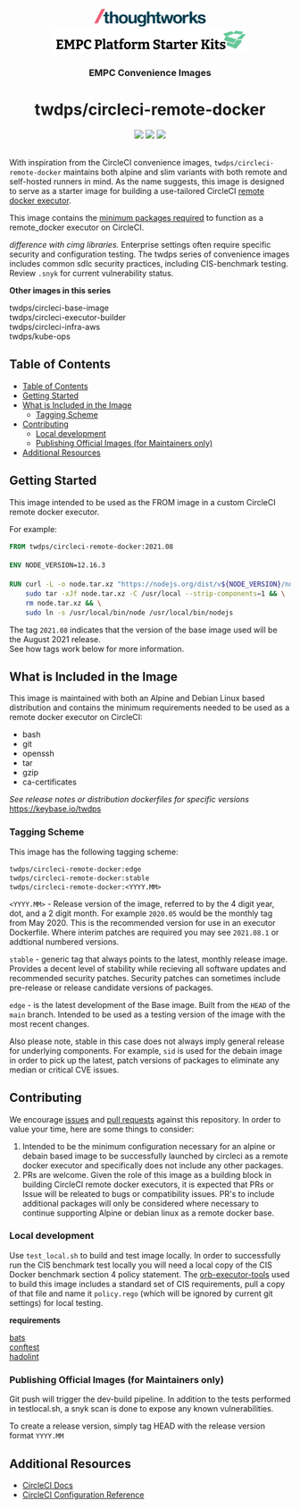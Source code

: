 
<div align="center">
	<p>
		<img alt="Thoughtworks Logo" src="https://raw.githubusercontent.com/ThoughtWorks-DPS/static/master/thoughtworks_flamingo_wave.png?sanitize=true" width=200 />
    <br />
		<img alt="DPS Title" src="https://raw.githubusercontent.com/ThoughtWorks-DPS/static/master/EMPCPlatformStarterKitsImage.png" width=350/>
	</p>
  <h3>EMPC Convenience Images</h3>
  <h1>twdps/circleci-remote-docker</h1>
  <a href="https://app.circleci.com/pipelines/github/ThoughtWorks-DPS/circleci-remote-docker"><img src="https://circleci.com/gh/ThoughtWorks-DPS/circleci-remote-docker.svg?style=shield"></a> <a href="https://opensource.org/licenses/MIT"><img src="https://img.shields.io/github/license/ThoughtWorks-DPS/circleci-remote-docker"></a> <a href="https://keybase.io/twdps"><img src="https://img.shields.io/keybase/pgp/twdps?label=keybase&logo=keybase"></a>
</div>
<br />

With inspiration from the CircleCI convenience images, `twdps/circleci-remote-docker` maintains both alpine and slim variants with both remote and self-hosted runners in mind. As the name suggests, this image is designed to serve as a starter image for building a use-tailored CircleCI [remote docker executor](https://circleci.com/docs/2.0/custom-images/#section=configuration).  

This image contains the [minimum packages required](https://circleci.com/docs/custom-images/) to function as a remote_docker executor on CircleCI.  

_difference with cimg libraries._ Enterprise settings often require specific security and configuration testing. The twdps series of convenience images includes common sdlc security practices, including CIS-benchmark testing. Review `.snyk` for current vulnerability status.  

**Other images in this series**  

twdps/circleci-base-image  
twdps/circleci-executor-builder  
twdps/circleci-infra-aws  
twdps/kube-ops

## Table of Contents

- [Table of Contents](#table-of-contents)
- [Getting Started](#getting-started)
- [What is Included in the Image](#what-is-included-in-the-image)
	- [Tagging Scheme](#tagging-scheme)
- [Contributing](#contributing)
	- [Local development](#local-development)
	- [Publishing Official Images (for Maintainers only)](#publishing-official-images-for-maintainers-only)
- [Additional Resources](#additional-resources)

## Getting Started

This image intended to be used as the FROM image in a custom CircleCI remote docker executor.  

For example:

```Dockerfile
FROM twdps/circleci-remote-docker:2021.08  

ENV NODE_VERSION=12.16.3

RUN curl -L -o node.tar.xz "https://nodejs.org/dist/v${NODE_VERSION}/node-v${NODE_VERSION}-linux-x64.tar.xz" && \
	sudo tar -xJf node.tar.xz -C /usr/local --strip-components=1 && \
	rm node.tar.xz && \
	sudo ln -s /usr/local/bin/node /usr/local/bin/nodejs
```

The tag `2021.08` indicates that the version of the base image used will be the August 2021 release.  
See how tags work below for more information.  

## What is Included in the Image

This image is maintained with both an Alpine and Debian Linux based distribution and contains the minimum requirements needed to be used as a remote docker executor on CircleCI:  

- bash
- git
- openssh
- tar
- gzip
- ca-certificates

_See release notes or distribution dockerfiles for specific versions_
https://keybase.io/twdps
### Tagging Scheme

This image has the following tagging scheme:

```
twdps/circleci-remote-docker:edge
twdps/circleci-remote-docker:stable
twdps/circleci-remote-docker:<YYYY.MM>
```

`<YYYY.MM>` - Release version of the image, referred to by the 4 digit year, dot, and a 2 digit month. For example `2020.05` would be the monthly tag from May 2020. This is the recommended version for use in an executor Dockerfile. Where interim patches are required you may see `2021.08.1` or addtional numbered versions.  

`stable` - generic tag that always points to the latest, monthly release image. Provides a decent level of stability while recieving all software updates and recommended security patches. Security patches can sometimes include pre-release or release candidate versions of packages.  

`edge` - is the latest development of the Base image. Built from the `HEAD` of the `main` branch. Intended to be used as a testing version of the image with the most recent changes.  

Also please note, stable in this case does not always imply general release for underlying components. For example, `sid` is used for the debain image in order to pick up the latest, patch versions of packages to eliminate any median or critical CVE issues.  

## Contributing

We encourage [issues](https://github.com/twdps/circleci-remote-docker/issues) and [pull requests](https://github.com/twdps/circleci-remote-docker/pulls) against this repository. In order to value your time, here are some things to consider:  

1. Intended to be the minimum configuration necessary for an alpine or debain based image to be successfully launched by circleci as a remote docker executor and specifically does not include any other packages.  
1. PRs are welcome. Given the role of this image as a building block in building CircleCI remote docker executors, it is expected that PRs or Issue will be releated to bugs or compatibility issues. PR's to include additional packages will only be considered where necessary to continue supporting Alpine or debian linux as a remote docker base.  

### Local development

Use `test_local.sh` to build and test image locally. In order to successfully run the CIS benchmark test locally you will need a local copy of the CIS Docker benchmark section 4 policy statement. The [orb-executor-tools](https://circleci.com/developer/orbs/orb/twdps/executor-tools) used to build this image includes a standard set of CIS requirements, pull a copy of that file and name it `policy.rego` (which will be ignored by current git settings) for local testing.  

**requirements**  

[bats](https://github.com/bats-core/bats-core)  
[conftest](https://github.com/open-policy-agent/conftest)  
[hadolint](https://github.com/hadolint/hadolint)  

### Publishing Official Images (for Maintainers only)

Git push will trigger the dev-build pipeline. In addition to the tests performed in testlocal.sh, a snyk scan is done to expose any known vulnerabilities.  

To create a release version, simply tag HEAD with the release version format `YYYY.MM`  

## Additional Resources

- [CircleCI Docs](https://circleci.com/docs/)  
- [CircleCI Configuration Reference](https://circleci.com/docs/2.0/configuration-reference/#section=configuration)  
